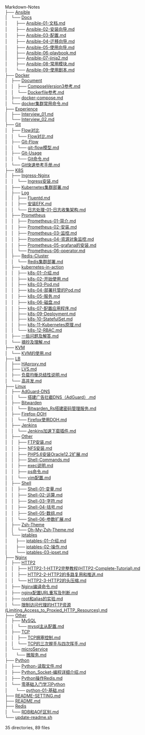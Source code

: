 Markdown-Notes<br/>
	├── <a href="https://github.com/opsxin/markdown-notes/blob/master/Ansible/">Ansible</a><br>
	│   └── <a href="https://github.com/opsxin/markdown-notes/blob/master/Ansible/Docs/">Docs</a><br>
	│   &nbsp;&nbsp;&nbsp; ├── <a href="https://github.com/opsxin/markdown-notes/blob/master/Ansible/Docs/Ansible-01-%E6%96%87%E6%A1%A3.md">Ansible-01-文档.md</a><br>
	│   &nbsp;&nbsp;&nbsp; ├── <a href="https://github.com/opsxin/markdown-notes/blob/master/Ansible/Docs/Ansible-02-%E5%AE%89%E8%A3%85%E5%90%91%E5%AF%BC.md">Ansible-02-安装向导.md</a><br>
	│   &nbsp;&nbsp;&nbsp; ├── <a href="https://github.com/opsxin/markdown-notes/blob/master/Ansible/Docs/Ansible-03-%E9%85%8D%E7%BD%AE.md">Ansible-03-配置.md</a><br>
	│   &nbsp;&nbsp;&nbsp; ├── <a href="https://github.com/opsxin/markdown-notes/blob/master/Ansible/Docs/Ansible-04-%E8%BF%81%E7%A7%BB%E5%90%91%E5%AF%BC.md">Ansible-04-迁移向导.md</a><br>
	│   &nbsp;&nbsp;&nbsp; ├── <a href="https://github.com/opsxin/markdown-notes/blob/master/Ansible/Docs/Ansible-05-%E4%BD%BF%E7%94%A8%E5%90%91%E5%AF%BC.md">Ansible-05-使用向导.md</a><br>
	│   &nbsp;&nbsp;&nbsp; ├── <a href="https://github.com/opsxin/markdown-notes/blob/master/Ansible/Docs/Ansible-06-playbook.md">Ansible-06-playbook.md</a><br>
	│   &nbsp;&nbsp;&nbsp; ├── <a href="https://github.com/opsxin/markdown-notes/blob/master/Ansible/Docs/Ansible-07-jinja2.md">Ansible-07-jinja2.md</a><br>
	│   &nbsp;&nbsp;&nbsp; ├── <a href="https://github.com/opsxin/markdown-notes/blob/master/Ansible/Docs/Ansible-08-%E5%B8%B8%E7%94%A8%E6%A8%A1%E5%9D%97.md">Ansible-08-常用模块.md</a><br>
	│   &nbsp;&nbsp;&nbsp; └── <a href="https://github.com/opsxin/markdown-notes/blob/master/Ansible/Docs/Ansible-09-%E4%BD%BF%E7%94%A8%E5%89%A7%E6%9C%AC.md">Ansible-09-使用剧本.md</a><br>
	├── <a href="https://github.com/opsxin/markdown-notes/blob/master/Docker/">Docker</a><br>
	│   ├── <a href="https://github.com/opsxin/markdown-notes/blob/master/Docker/Document/">Document</a><br>
	│   │   ├── <a href="https://github.com/opsxin/markdown-notes/blob/master/Docker/Document/ComposeVersion3%E5%8F%82%E8%80%83.md">ComposeVersion3参考.md</a><br>
	│   │   └── <a href="https://github.com/opsxin/markdown-notes/blob/master/Docker/Document/Dockerfile%E5%8F%82%E8%80%83.md">Dockerfile参考.md</a><br>
	│   ├── <a href="https://github.com/opsxin/markdown-notes/blob/master/Docker/docker-compose.md">docker-compose.md</a><br>
	│   └── <a href="https://github.com/opsxin/markdown-notes/blob/master/Docker/docker%E9%9B%86%E7%BE%A4%E5%B8%B8%E7%94%A8%E5%91%BD%E4%BB%A4.md">docker集群常用命令.md</a><br>
	├── <a href="https://github.com/opsxin/markdown-notes/blob/master/Experience/">Experience</a><br>
	│   ├── <a href="https://github.com/opsxin/markdown-notes/blob/master/Experience/Interview_01.md">Interview_01.md</a><br>
	│   └── <a href="https://github.com/opsxin/markdown-notes/blob/master/Experience/Interview_02.md">Interview_02.md</a><br>
	├── <a href="https://github.com/opsxin/markdown-notes/blob/master/Git/">Git</a><br>
	│   ├── <a href="https://github.com/opsxin/markdown-notes/blob/master/Git/Flow%E5%AF%B9%E6%AF%94/">Flow对比</a><br>
	│   │   └── <a href="https://github.com/opsxin/markdown-notes/blob/master/Git/Flow%E5%AF%B9%E6%AF%94/Flow%E5%AF%B9%E6%AF%94.md">Flow对比.md</a><br>
	│   ├── <a href="https://github.com/opsxin/markdown-notes/blob/master/Git/Git-Flow/">Git-Flow</a><br>
	│   │   └── <a href="https://github.com/opsxin/markdown-notes/blob/master/Git/Git-Flow/git-flow%E6%A8%A1%E5%9E%8B.md">git-flow模型.md</a><br>
	│   ├── <a href="https://github.com/opsxin/markdown-notes/blob/master/Git/Git-Usage/">Git-Usage</a><br>
	│   │   └── <a href="https://github.com/opsxin/markdown-notes/blob/master/Git/Git-Usage/Git%E5%91%BD%E4%BB%A4.md">Git命令.md</a><br>
	│   └── <a href="https://github.com/opsxin/markdown-notes/blob/master/Git/Git%E5%BF%AB%E9%80%9F%E5%8F%82%E8%80%83%E6%89%8B%E5%86%8C.md">Git快速参考手册.md</a><br>
	├── <a href="https://github.com/opsxin/markdown-notes/blob/master/K8S/">K8S</a><br>
	│   ├── <a href="https://github.com/opsxin/markdown-notes/blob/master/K8S/Ingress-Nginx/">Ingress-Nginx</a><br>
	│   │   └── <a href="https://github.com/opsxin/markdown-notes/blob/master/K8S/Ingress-Nginx/Ingress%E5%AE%89%E8%A3%85.md">Ingress安装.md</a><br>
	│   ├── <a href="https://github.com/opsxin/markdown-notes/blob/master/K8S/Kubernetes%E9%9B%86%E7%BE%A4%E9%83%A8%E7%BD%B2.md">Kubernetes集群部署.md</a><br>
	│   ├── <a href="https://github.com/opsxin/markdown-notes/blob/master/K8S/Log/">Log</a><br>
	│   │   ├── <a href="https://github.com/opsxin/markdown-notes/blob/master/K8S/Log/Fluentd.md">Fluentd.md</a><br>
	│   │   ├── <a href="https://github.com/opsxin/markdown-notes/blob/master/K8S/Log/%E5%AE%89%E8%A3%85EFK.md">安装EFK.md</a><br>
	│   │   └── <a href="https://github.com/opsxin/markdown-notes/blob/master/K8S/Log/%E6%97%A5%E5%BF%97%E5%A4%84%E7%90%86-01-%E6%97%A5%E5%BF%97%E6%94%B6%E9%9B%86%E6%9E%B6%E6%9E%84.md">日志处理-01-日志收集架构.md</a><br>
	│   ├── <a href="https://github.com/opsxin/markdown-notes/blob/master/K8S/Prometheus/">Prometheus</a><br>
	│   │   ├── <a href="https://github.com/opsxin/markdown-notes/blob/master/K8S/Prometheus/Prometheus-01-%E7%AE%80%E4%BB%8B.md">Prometheus-01-简介.md</a><br>
	│   │   ├── <a href="https://github.com/opsxin/markdown-notes/blob/master/K8S/Prometheus/Prometheus-02-%E5%AE%89%E8%A3%85.md">Prometheus-02-安装.md</a><br>
	│   │   ├── <a href="https://github.com/opsxin/markdown-notes/blob/master/K8S/Prometheus/Prometheus-03-%E7%9B%91%E6%8E%A7.md">Prometheus-03-监控.md</a><br>
	│   │   ├── <a href="https://github.com/opsxin/markdown-notes/blob/master/K8S/Prometheus/Prometheus-04-%E8%B5%84%E6%BA%90%E5%AF%B9%E8%B1%A1%E7%9B%91%E6%8E%A7.md">Prometheus-04-资源对象监控.md</a><br>
	│   │   ├── <a href="https://github.com/opsxin/markdown-notes/blob/master/K8S/Prometheus/Prometheus-05-grafana%E7%9A%84%E5%AE%89%E8%A3%85.md">Prometheus-05-grafana的安装.md</a><br>
	│   │   └── <a href="https://github.com/opsxin/markdown-notes/blob/master/K8S/Prometheus/Prometheus-06-operator.md">Prometheus-06-operator.md</a><br>
	│   ├── <a href="https://github.com/opsxin/markdown-notes/blob/master/K8S/Redis-Cluster/">Redis-Cluster</a><br>
	│   │   └── <a href="https://github.com/opsxin/markdown-notes/blob/master/K8S/Redis-Cluster/Redis%E9%9B%86%E7%BE%A4%E9%83%A8%E7%BD%B2.md">Redis集群部署.md</a><br>
	│   ├── <a href="https://github.com/opsxin/markdown-notes/blob/master/K8S/kubernetes-in-action/">kubernetes-in-action</a><br>
	│   │   ├── <a href="https://github.com/opsxin/markdown-notes/blob/master/K8S/kubernetes-in-action/k8s-01-%E4%BB%8B%E7%BB%8D.md">k8s-01-介绍.md</a><br>
	│   │   ├── <a href="https://github.com/opsxin/markdown-notes/blob/master/K8S/kubernetes-in-action/k8s-02-%E5%BC%80%E5%A7%8B%E4%BD%BF%E7%94%A8.md">k8s-02-开始使用.md</a><br>
	│   │   ├── <a href="https://github.com/opsxin/markdown-notes/blob/master/K8S/kubernetes-in-action/k8s-03-Pod.md">k8s-03-Pod.md</a><br>
	│   │   ├── <a href="https://github.com/opsxin/markdown-notes/blob/master/K8S/kubernetes-in-action/k8s-04-%E9%83%A8%E7%BD%B2%E6%89%98%E7%AE%A1%E7%9A%84Pod.md">k8s-04-部署托管的Pod.md</a><br>
	│   │   ├── <a href="https://github.com/opsxin/markdown-notes/blob/master/K8S/kubernetes-in-action/k8s-05-%E6%9C%8D%E5%8A%A1.md">k8s-05-服务.md</a><br>
	│   │   ├── <a href="https://github.com/opsxin/markdown-notes/blob/master/K8S/kubernetes-in-action/k8s-06-%E7%A3%81%E7%9B%98.md">k8s-06-磁盘.md</a><br>
	│   │   ├── <a href="https://github.com/opsxin/markdown-notes/blob/master/K8S/kubernetes-in-action/k8s-07-%E9%85%8D%E7%BD%AE%E5%BA%94%E7%94%A8%E7%A8%8B%E5%BA%8F.md">k8s-07-配置应用程序.md</a><br>
	│   │   ├── <a href="https://github.com/opsxin/markdown-notes/blob/master/K8S/kubernetes-in-action/k8s-09-Deployment.md">k8s-09-Deployment.md</a><br>
	│   │   ├── <a href="https://github.com/opsxin/markdown-notes/blob/master/K8S/kubernetes-in-action/k8s-10-StatefulSet.md">k8s-10-StatefulSet.md</a><br>
	│   │   ├── <a href="https://github.com/opsxin/markdown-notes/blob/master/K8S/kubernetes-in-action/k8s-11-Kubernetes%E5%8E%9F%E7%90%86.md">k8s-11-Kubernetes原理.md</a><br>
	│   │   └── <a href="https://github.com/opsxin/markdown-notes/blob/master/K8S/kubernetes-in-action/k8s-12-RBAC.md">k8s-12-RBAC.md</a><br>
	│   ├── <a href="https://github.com/opsxin/markdown-notes/blob/master/K8S/%E4%B8%80%E4%BA%9B%E9%97%AE%E9%A2%98%E5%8F%8A%E8%A7%A3%E7%AD%94.md">一些问题及解答.md</a><br>
	│   └── <a href="https://github.com/opsxin/markdown-notes/blob/master/K8S/%E6%91%98%E6%8A%84%E5%8F%8A%E7%90%86%E8%A7%A3.md">摘抄及理解.md</a><br>
	├── <a href="https://github.com/opsxin/markdown-notes/blob/master/KVM/">KVM</a><br>
	│   └── <a href="https://github.com/opsxin/markdown-notes/blob/master/KVM/KVM%E7%9A%84%E4%BD%BF%E7%94%A8.md">KVM的使用.md</a><br>
	├── <a href="https://github.com/opsxin/markdown-notes/blob/master/LB/">LB</a><br>
	│   ├── <a href="https://github.com/opsxin/markdown-notes/blob/master/LB/HAproxy.md">HAproxy.md</a><br>
	│   ├── <a href="https://github.com/opsxin/markdown-notes/blob/master/LB/LVS.md">LVS.md</a><br>
	│   ├── <a href="https://github.com/opsxin/markdown-notes/blob/master/LB/%E8%B4%9F%E8%BD%BD%E5%9D%87%E8%A1%A1%E6%80%BB%E7%BB%93%E6%80%A7%E8%AF%B4%E6%98%8E.md">负载均衡总结性说明.md</a><br>
	│   └── <a href="https://github.com/opsxin/markdown-notes/blob/master/LB/%E9%AB%98%E5%B9%B6%E5%8F%91.md">高并发.md</a><br>
	├── <a href="https://github.com/opsxin/markdown-notes/blob/master/Linux/">Linux</a><br>
	│   ├── <a href="https://github.com/opsxin/markdown-notes/blob/master/Linux/AdGuard-DNS/">AdGuard-DNS</a><br>
	│   │   └── <a href="https://github.com/opsxin/markdown-notes/blob/master/Linux/AdGuard-DNS/%E6%90%AD%E5%BB%BA%E5%B9%BF%E5%91%8A%E6%8B%A6%E6%88%AADNS%EF%BC%88AdGuard%EF%BC%89.md">搭建广告拦截DNS（AdGuard）.md</a><br>
	│   ├── <a href="https://github.com/opsxin/markdown-notes/blob/master/Linux/Bitwarden/">Bitwarden</a><br>
	│   │   └── <a href="https://github.com/opsxin/markdown-notes/blob/master/Linux/Bitwarden/Bitwarden_Rs%E6%90%AD%E5%BB%BA%E5%AF%86%E7%A0%81%E7%AE%A1%E7%90%86%E6%9C%8D%E5%8A%A1.md">Bitwarden_Rs搭建密码管理服务.md</a><br>
	│   ├── <a href="https://github.com/opsxin/markdown-notes/blob/master/Linux/Firefox-DOH/">Firefox-DOH</a><br>
	│   │   └── <a href="https://github.com/opsxin/markdown-notes/blob/master/Linux/Firefox-DOH/Firefox%E4%BD%BF%E7%94%A8DOH.md">Firefox使用DOH.md</a><br>
	│   ├── <a href="https://github.com/opsxin/markdown-notes/blob/master/Linux/Jenkins/">Jenkins</a><br>
	│   │   └── <a href="https://github.com/opsxin/markdown-notes/blob/master/Linux/Jenkins/Jenkins%E5%8A%A0%E9%80%9F%E4%B8%8B%E8%BD%BD%E6%8F%92%E4%BB%B6.md">Jenkins加速下载插件.md</a><br>
	│   ├── <a href="https://github.com/opsxin/markdown-notes/blob/master/Linux/Other/">Other</a><br>
	│   │   ├── <a href="https://github.com/opsxin/markdown-notes/blob/master/Linux/Other/FTP%E5%AE%89%E8%A3%85.md">FTP安装.md</a><br>
	│   │   ├── <a href="https://github.com/opsxin/markdown-notes/blob/master/Linux/Other/NFS%E5%AE%89%E8%A3%85.md">NFS安装.md</a><br>
	│   │   ├── <a href="https://github.com/opsxin/markdown-notes/blob/master/Linux/Other/PHP5.6%E5%AE%89%E8%A3%85Oracle12.2%E6%89%A9%E5%B1%95.md">PHP5.6安装Oracle12.2扩展.md</a><br>
	│   │   ├── <a href="https://github.com/opsxin/markdown-notes/blob/master/Linux/Other/Shell-Commands.md">Shell-Commands.md</a><br>
	│   │   ├── <a href="https://github.com/opsxin/markdown-notes/blob/master/Linux/Other/exec%E8%AF%B4%E6%98%8E.md">exec说明.md</a><br>
	│   │   ├── <a href="https://github.com/opsxin/markdown-notes/blob/master/Linux/Other/ps%E5%91%BD%E4%BB%A4.md">ps命令.md</a><br>
	│   │   └── <a href="https://github.com/opsxin/markdown-notes/blob/master/Linux/Other/vim%E9%85%8D%E7%BD%AE.md">vim配置.md</a><br>
	│   ├── <a href="https://github.com/opsxin/markdown-notes/blob/master/Linux/Shell/">Shell</a><br>
	│   │   ├── <a href="https://github.com/opsxin/markdown-notes/blob/master/Linux/Shell/Shell-01-%E5%8F%98%E9%87%8F.md">Shell-01-变量.md</a><br>
	│   │   ├── <a href="https://github.com/opsxin/markdown-notes/blob/master/Linux/Shell/Shell-02-%E8%BF%90%E7%AE%97.md">Shell-02-运算.md</a><br>
	│   │   ├── <a href="https://github.com/opsxin/markdown-notes/blob/master/Linux/Shell/Shell-03-%E5%AD%97%E7%AC%A6.md">Shell-03-字符.md</a><br>
	│   │   ├── <a href="https://github.com/opsxin/markdown-notes/blob/master/Linux/Shell/Shell-04-%E6%8B%AC%E5%8F%B7.md">Shell-04-括号.md</a><br>
	│   │   ├── <a href="https://github.com/opsxin/markdown-notes/blob/master/Linux/Shell/Shell-05-%E6%95%B0%E7%BB%84.md">Shell-05-数组.md</a><br>
	│   │   └── <a href="https://github.com/opsxin/markdown-notes/blob/master/Linux/Shell/Shell-06-%E5%8F%82%E6%95%B0%E6%89%A9%E5%B1%95.md">Shell-06-参数扩展.md</a><br>
	│   ├── <a href="https://github.com/opsxin/markdown-notes/blob/master/Linux/Zsh-Theme/">Zsh-Theme</a><br>
	│   │   └── <a href="https://github.com/opsxin/markdown-notes/blob/master/Linux/Zsh-Theme/Oh-My-Zsh-Theme.md">Oh-My-Zsh-Theme.md</a><br>
	│   └── <a href="https://github.com/opsxin/markdown-notes/blob/master/Linux/iptables/">iptables</a><br>
	│   &nbsp;&nbsp;&nbsp; ├── <a href="https://github.com/opsxin/markdown-notes/blob/master/Linux/iptables/iptables-01-%E4%BB%8B%E7%BB%8D.md">iptables-01-介绍.md</a><br>
	│   &nbsp;&nbsp;&nbsp; ├── <a href="https://github.com/opsxin/markdown-notes/blob/master/Linux/iptables/iptables-02-%E6%93%8D%E4%BD%9C.md">iptables-02-操作.md</a><br>
	│   &nbsp;&nbsp;&nbsp; └── <a href="https://github.com/opsxin/markdown-notes/blob/master/Linux/iptables/iptables-03-ipset.md">iptables-03-ipset.md</a><br>
	├── <a href="https://github.com/opsxin/markdown-notes/blob/master/Nginx/">Nginx</a><br>
	│   ├── <a href="https://github.com/opsxin/markdown-notes/blob/master/Nginx/HTTP2/">HTTP2</a><br>
	│   │   ├── <a href="https://github.com/opsxin/markdown-notes/blob/master/Nginx/HTTP2/HTTP2-1-HTTP2%E5%AE%8C%E6%95%B4%E6%95%99%E7%A8%8B(HTTP2-Complete-Tutorial).md">HTTP2-1-HTTP2完整教程(HTTP2-Complete-Tutorial).md</a><br>
	│   │   ├── <a href="https://github.com/opsxin/markdown-notes/blob/master/Nginx/HTTP2/HTTP2-2-HTTP2%E7%9A%84%E5%A4%9A%E8%B7%AF%E5%A4%8D%E7%94%A8%E5%92%8C%E6%8E%A8%E9%80%81.md">HTTP2-2-HTTP2的多路复用和推送.md</a><br>
	│   │   └── <a href="https://github.com/opsxin/markdown-notes/blob/master/Nginx/HTTP2/HTTP2-3-HTTP2%E7%9A%84%E5%A4%B4%E5%8E%8B%E7%BC%A9.md">HTTP2-3-HTTP2的头压缩.md</a><br>
	│   ├── <a href="https://github.com/opsxin/markdown-notes/blob/master/Nginx/Nginx%E7%BC%96%E8%AF%91%E5%91%BD%E4%BB%A4.md">Nginx编译命令.md</a><br>
	│   ├── <a href="https://github.com/opsxin/markdown-notes/blob/master/Nginx/nginx%E9%85%8D%E7%BD%AEURL%E9%87%8D%E5%86%99%E5%8F%8A%E5%88%A4%E6%96%AD.md">nginx配置URL重写及判断.md</a><br>
	│   ├── <a href="https://github.com/opsxin/markdown-notes/blob/master/Nginx/root%E5%92%8Calias%E7%9A%84%E5%AE%9E%E9%AA%8C.md">root和alias的实验.md</a><br>
	│   └── <a href="https://github.com/opsxin/markdown-notes/blob/master/Nginx/%E9%99%90%E5%88%B6%E8%AE%BF%E9%97%AE%E4%BB%A3%E7%90%86%E7%9A%84HTTP%E8%B5%84%E6%BA%90(Limiting_Access_to_Proxied_HTTP_Resources).md">限制访问代理的HTTP资源(Limiting_Access_to_Proxied_HTTP_Resources).md</a><br>
	├── <a href="https://github.com/opsxin/markdown-notes/blob/master/Other/">Other</a><br>
	│   ├── <a href="https://github.com/opsxin/markdown-notes/blob/master/Other/MySQL/">MySQL</a><br>
	│   │   └── <a href="https://github.com/opsxin/markdown-notes/blob/master/Other/MySQL/mysql%E4%B8%BB%E4%BB%8E%E9%85%8D%E7%BD%AE.md">mysql主从配置.md</a><br>
	│   ├── <a href="https://github.com/opsxin/markdown-notes/blob/master/Other/TCP/">TCP</a><br>
	│   │   ├── <a href="https://github.com/opsxin/markdown-notes/blob/master/Other/TCP/TCP%E6%8B%A5%E5%A1%9E%E6%8E%A7%E5%88%B6.md">TCP拥塞控制.md</a><br>
	│   │   └── <a href="https://github.com/opsxin/markdown-notes/blob/master/Other/TCP/TCP%E7%9A%84%E4%B8%89%E6%AC%A1%E6%8F%A1%E6%89%8B%E4%B8%8E%E5%9B%9B%E6%AC%A1%E6%8C%A5%E6%89%8B.md">TCP的三次握手与四次挥手.md</a><br>
	│   └── <a href="https://github.com/opsxin/markdown-notes/blob/master/Other/microService/">microService</a><br>
	│   &nbsp;&nbsp;&nbsp; └── <a href="https://github.com/opsxin/markdown-notes/blob/master/Other/microService/%E5%BE%AE%E6%9C%8D%E5%8A%A1.md">微服务.md</a><br>
	├── <a href="https://github.com/opsxin/markdown-notes/blob/master/Python/">Python</a><br>
	│   ├── <a href="https://github.com/opsxin/markdown-notes/blob/master/Python/Python-%E8%AF%BB%E5%8F%96%E6%96%87%E4%BB%B6.md">Python-读取文件.md</a><br>
	│   ├── <a href="https://github.com/opsxin/markdown-notes/blob/master/Python/Python_Socket-%E7%BC%96%E7%A8%8B%E8%AF%A6%E7%BB%86%E4%BB%8B%E7%BB%8D.md">Python_Socket-编程详细介绍.md</a><br>
	│   ├── <a href="https://github.com/opsxin/markdown-notes/blob/master/Python/Python%E6%93%8D%E4%BD%9CRedis.md">Python操作Redis.md</a><br>
	│   └── <a href="https://github.com/opsxin/markdown-notes/blob/master/Python/%E9%9B%B6%E5%9F%BA%E7%A1%80%E5%85%A5%E9%97%A8%E5%AD%A6%E4%B9%A0Python/">零基础入门学习Python</a><br>
	│   &nbsp;&nbsp;&nbsp; └── <a href="https://github.com/opsxin/markdown-notes/blob/master/Python/%E9%9B%B6%E5%9F%BA%E7%A1%80%E5%85%A5%E9%97%A8%E5%AD%A6%E4%B9%A0Python/python-01-%E5%9F%BA%E7%A1%80.md">python-01-基础.md</a><br>
	├── <a href="https://github.com/opsxin/markdown-notes/blob/master/README-SETTING.md">README-SETTING.md</a><br>
	├── <a href="https://github.com/opsxin/markdown-notes/blob/master/README.md">README.md</a><br>
	├── <a href="https://github.com/opsxin/markdown-notes/blob/master/Redis/">Redis</a><br>
	│   └── <a href="https://github.com/opsxin/markdown-notes/blob/master/Redis/RDB%E5%92%8CAOF%E5%8C%BA%E5%88%AB.md">RDB和AOF区别.md</a><br>
	└── <a href="https://github.com/opsxin/markdown-notes/blob/master/update-readme.sh">update-readme.sh</a><br>
<br/>35 directories, 89 files

